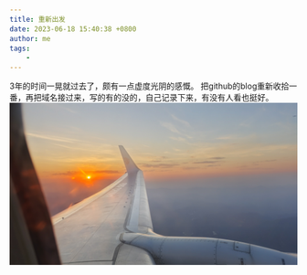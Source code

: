 ```yaml
---
title: 重新出发
date: 2023-06-18 15:40:38 +0800
author: me
tags:
    - 
---
```


3年的时间一晃就过去了，颇有一点虚度光阴的感慨。
把github的blog重新收拾一番，再把域名接过来，写的有的没的，自己记录下来，有没有人看也挺好。
![IMG_20230614_193858](_v_images/20230618154000592_19239.jpg)